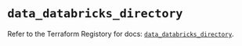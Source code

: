 # `data_databricks_directory`

Refer to the Terraform Registory for docs: [`data_databricks_directory`](https://registry.terraform.io/providers/databricks/databricks/1.31.0/docs/data-sources/directory).
